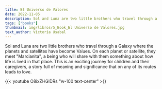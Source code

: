 ```yaml
---
title: El Universo de Valores
date: 2022-11-05
description: Sol and Luna are two little brothers who travel through a Galaxy where the planets and satellites have become Values.
tags: ["books"]
thumbnail: img/libros/5_Book_El Universo de Valores.jpg
text_author: Victoria Usabal
---
```


Sol and Luna are two little brothers who travel through a Galaxy where the planets and satellites have become Values. On each planet or satellite, they meet "Marcianita", a being who will share with them something about how life is lived in that place. 
This is an exciting journey for children and their caregivers, a story full of meaning and significance that on any of its routes leads to love.

{{< youtube O8ixZHGIDRs "w-100 text-center" >}}
